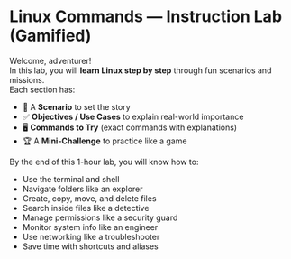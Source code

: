 # Linux Commands — Instruction Lab (Gamified)

Welcome, adventurer!  
In this lab, you will **learn Linux step by step** through fun scenarios and missions.  
Each section has:  
- 🎯 A **Scenario** to set the story  
- ✅ **Objectives / Use Cases** to explain real-world importance  
- 🖥️ **Commands to Try** (exact commands with explanations)  
- 🏆 A **Mini-Challenge** to practice like a game  

By the end of this 1-hour lab, you will know how to:  
- Use the terminal and shell  
- Navigate folders like an explorer  
- Create, copy, move, and delete files  
- Search inside files like a detective  
- Manage permissions like a security guard  
- Monitor system info like an engineer  
- Use networking like a troubleshooter  
- Save time with shortcuts and aliases  

